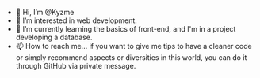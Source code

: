 - 👋 Hi, I’m @Kyzme
- 👀 I’m interested in web development.
- 🌱 I’m currently learning the basics of front-end, and I'm in a project developing a database.
- 📫 How to reach me... if you want to give me tips to have a cleaner code or simply recommend aspects or diversities in this world, you can do it through GitHub via private message. 

<!---
Kyzme/Kyzme is a ✨ special ✨ repository because its `README.md` (this file) appears on your GitHub profile.
You can click the Preview link to take a look at your changes.
--->
